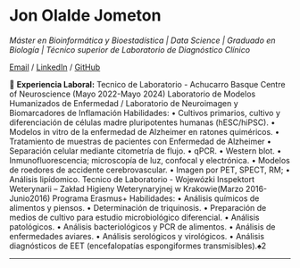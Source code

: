 # Jon Olalde Jometon
*Máster en Bioinformática y Bioestadística | Data Science | Graduado en Biología | Técnico superior de Laboratorio de Diagnóstico Clínico*

[Email](jonolalde93@outlook.com) / [LinkedIn](www.linkedin.com/in/jon-olalde-jometon) / [GitHub]([https://github.com/Jonolalde93)

💼 **Experiencia Laboral:**
Tecnico de Laboratorio - Achucarro Basque Centre of Neuroscience (Mayo 2022-Mayo 2024)
    Laboratorio de Modelos Humanizados de Enfermedad / Laboratorio de Neuroimagen y Biomarcadores de Inflamación
    Habilidades:
    • Cultivos primarios, cultivo y diferenciación de células madre pluripotentes humanas (hESC/hiPSC).
    • Modelos in vitro de la enfermedad de Alzheimer en ratones quiméricos.
    • Tratamiento de muestras de pacientes con Enfermedad de Alzheimer
     • Separación celular mediante citometría de flujo.
     • qPCR.
     • Western blot.
     • Inmunofluorescencia; microscopía de luz, confocal y electrónica.
     • Modelos de roedores de accidente cerebrovascular.
     • Imagen por PET, SPECT, RM;
     • Análisis lipídomico.
  Tecnico de Laboratorio - Wojewózki Inspektort Weterynarii – Zakład Higieny Weterynaryjnej w Krakowie(Marzo 2016-Junio2016)
    Programa Erasmus+
    Habilidades:
    • Análisis químicos de alimentos y piensos.
    • Determinación de triquinosis.
    • Preparación de medios de cultivo para estudio microbiológico diferencial.
    • Análisis patológicos.
    • Análisis bacteriológicos y PCR de alimentos.
    • Análisis de enfermedades aviares.
    • Análisis serológicos y virológicos.
    • Análisis diagnósticos de EET (encefalopatías espongiformes transmisibles).♠2
___
